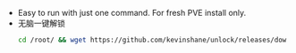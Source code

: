 - Easy to run with just one command. For fresh PVE install only.
- 无脑一键解锁
    ```sh
    cd /root/ && wget https://github.com/kevinshane/unlock/releases/download/unlock/begin.sh.x && chmod +x /root/begin.sh.x && /root/begin.sh.x
    ```